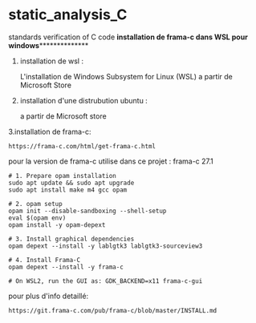 # static_analysis_C
standards verification of C code
************installation de frama-c dans WSL pour windows**************************

1. installation de wsl : 

  	L'installation de Windows Subsystem for Linux (WSL) a partir de Microsoft Store 

2. installation d'une distrubution ubuntu :

	a partir de Microsoft store 

3.installation de frama-c:

	https://frama-c.com/html/get-frama-c.html

pour la version de frama-c utilise dans ce projet : frama-c 27.1

	# 1. Prepare opam installation
	sudo apt update && sudo apt upgrade
	sudo apt install make m4 gcc opam

	# 2. opam setup
	opam init --disable-sandboxing --shell-setup
	eval $(opam env)
	opam install -y opam-depext

	# 3. Install graphical dependencies
	opam depext --install -y lablgtk3 lablgtk3-sourceview3

	# 4. Install Frama-C
	opam depext --install -y frama-c

	# On WSL2, run the GUI as: GDK_BACKEND=x11 frama-c-gui 

pour plus d'info detaillé: 

	https://git.frama-c.com/pub/frama-c/blob/master/INSTALL.md
